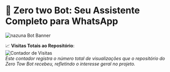 # 🤖 Zero two Bot: Seu Assistente Completo para WhatsApp

![nazuna Bot Banner](https://images5.alphacoders.com/139/thumbbig-1395941.webp)

📈 **Visitas Totais ao Repositório**:  
![Contador de Visitas](https://count.getloli.com/@zero-tow-bot?name=zero-tow-bot&theme=booru-lewd&padding=8&offset=0&align=top&scale=2&pixelated=1&darkmode=1)  
*Este contador registra o número total de visualizações que o repositório do Zero Tow Bot recebeu, refletindo o interesse geral no projeto.*
